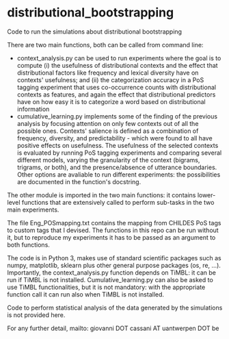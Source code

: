 # distributional_bootstrapping
Code to run the simulations about distributional bootstrapping

There are two main functions, both can be called from command line:
 - context_analysis.py can be used to run experiments where the goal is to compute (i) the usefulness of distributional contexts and the effect that distributional factors like frequency and lexical diversity have on contexts' usefulness; and (ii) the categorization accuracy in a PoS tagging experiment that uses co-occurrence counts with distributional contexts as features, and again the effect that distributional predictors have on how easy it is to categorize a word based on distributional information
 - cumulative_learning.py implements some of the finding of the previous analysis by focusing attention on only few contexts out of all the possible ones. Contexts' salience is defined as a combination of frequency, diversity, and predictability - which were found to all have positive effects on usefulness. The usefulness of the selected contexts is evaluated by running PoS tagging experiments and comparing several different models, varying the granularity of the context (bigrams, trigrams, or both), and the presence/absence of utterance boundaries. Other options are avaliable to run different experiments: the possibilities are documented in the function's docstring.
 
The other module is imported in the two main functions: it contains lower-level functions that are extensively called to perform sub-tasks in the two main experiments.

The file Eng_POSmapping.txt contains the mapping from CHILDES PoS tags to custom tags that I devised. The functions in this repo can be run without it, but to reproduce my experiments it has to be passed as an argument to both functions.

The code is in Python 3, makes use of standard scientific packages such as numpy, matplotlib, sklearn plus other general purpose packages (os, re, ...). Importantly, the context_analysis.py function depends on TiMBL: it can be run if TiMBL is not installed. Cumulative_learning.py can also be asked to use TiMBL functionalities, but it is not mandatory: with the appropriate function call it can run also when TiMBL is not installed.

Code to perform statistical analysis of the data generated by the simulations is not provided here.

For any further detail, mailto: giovanni DOT cassani AT uantwerpen DOT be
